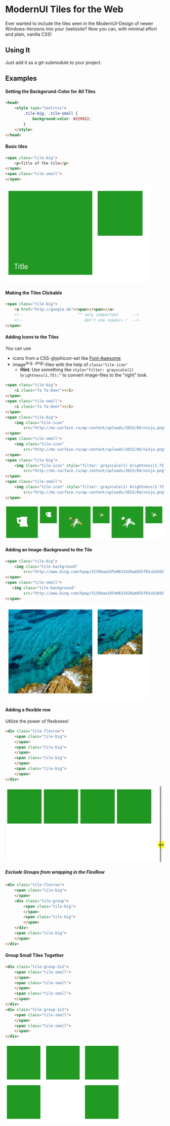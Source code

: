 # ModernUI Tiles for the Web
Ever wanted to include the tiles seen in the ModernUI-Design of newer Windows-Versions into your (web)site? Now you can, with minimal effort and plain, vanilla CSS!



## Using It
Just add it as a git-submodule to your project.



## Examples

#### Setting the Backgorund-Color for All Tiles
```html
<head>
	<style type="text/css">
		.tile-big, .tile-small {
			background-color: #229922;
		}
	</style>
</head>
```


#### Basic tiles
```html
<span class="tile-big">
	<p>Title of the tile</p>
</span>
<span class="tile-small">
</span>
```
![](./screenshots/1.png)


#### Making the Tiles Clickable
```html
<span class="tile-big">
	<a href="http://google.de"><span></span></a>
	<!-- 						^^ very iomportant 		-->
	<!--						   don't use <span/> !	-->
</span>
```


#### Adding Icons to the Tiles
You can use
+ icons from a CSS-glyphicon-set like [Font-Awesome](https://fortawesome.github.io/Font-Awesome/)
+ image<sup>(e.g. .png)</sup>-files with the help of `class="tile-icon"`
	+ **Hint**: Use something like `style="filter: grayscale(1) brightness(1.75);"` to convert image-files to the "right" look.

```html
<span class="tile-big">
	<i class="fa fa-beer"></i>
</span>
<span class="tile-small">
	<i class="fa fa-beer"></i>
</span>
<span class="tile-big">
	<img class="tile-icon" 
		src="http://ms-surface.ru/wp-content/uploads/2015/04/ninja.png">
</span>
<span class="tile-small">
	<img class="tile-icon" 
		src="http://ms-surface.ru/wp-content/uploads/2015/04/ninja.png">
</span>
<span class="tile-big">
	<img class="tile-icon" style="filter: grayscale(1) brightness(1.75);"
		src="http://ms-surface.ru/wp-content/uploads/2015/04/ninja.png">
</span>
<span class="tile-small">
	<img class="tile-icon" style="filter: grayscale(1) brightness(1.75);"
		src="http://ms-surface.ru/wp-content/uploads/2015/04/ninja.png">
</span>
```
![](./screenshots/2.png)


#### Adding an Image-Background to the Tile
```html
<span class="tile-big">
	<img class="tile-background" 
		src="http://www.bing.com/hpwp/3139bae2dfe0632420add55f65cb2b92?cc=de">
</span>
<span class="tile-small">
   <img class="tile-background" 
		src="http://www.bing.com/hpwp/3139bae2dfe0632420add55f65cb2b92?cc=de">
</span>
```
![](./screenshots/3.png)


#### Adding a flexible row
Utilize the power of flexboxes!

```html
<div class="tile-flexrow">
	<span class="tile-big">
	</span>
	<span class="tile-big">
	</span>
	<span class="tile-big">
	</span>
	<span class="tile-big">
	</span>
</div>
```
![](./screenshots/4.gif)

##### Exclude Groups from wrapping in the FlexRow
```html
<div class="tile-flexrow">
	<span class="tile-big">
	</span>
	<div class="tile-group">
		<span class="tile-big">
		</span>
		<span class="tile-big">
		</span>
	</div>
	<span class="tile-big">
	</span>
</div>
```


#### Group Small Tiles Together
```html
<div class="tile-group-2x2">
	<span class="tile-small">
	</span>
	<span class="tile-small">
	</span>
	<span class="tile-small">
	</span>
</div>
<div class="tile-group-1x2">
	<span class="tile-small">
	</span>
	<span class="tile-small">
	</span>
</div>
```
![](./screenshots/5.png)
